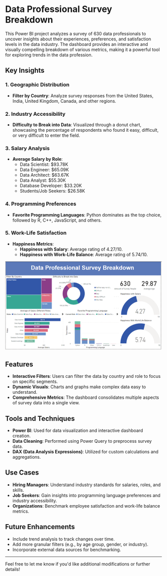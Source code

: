 # Data Professional Survey Breakdown

This Power BI project analyzes a survey of 630 data professionals to uncover insights about their experiences, preferences, and satisfaction levels in the data industry. The dashboard provides an interactive and visually compelling breakdown of various metrics, making it a powerful tool for exploring trends in the data profession.

## Key Insights

### 1. Geographic Distribution
- **Filter by Country**: Analyze survey responses from the United States, India, United Kingdom, Canada, and other regions.
  
### 2. Industry Accessibility
- **Difficulty to Break into Data**: Visualized through a donut chart, showcasing the percentage of respondents who found it easy, difficult, or very difficult to enter the field.

### 3. Salary Analysis
- **Average Salary by Role**:
  - Data Scientist: $93.78K
  - Data Engineer: $65.09K
  - Data Architect: $63.67K
  - Data Analyst: $55.30K
  - Database Developer: $33.20K
  - Students/Job Seekers: $26.58K

### 4. Programming Preferences
- **Favorite Programming Languages**: Python dominates as the top choice, followed by R, C++, JavaScript, and others.

### 5. Work-Life Satisfaction
- **Happiness Metrics**:
  - **Happiness with Salary**: Average rating of 4.27/10.
  - **Happiness with Work-Life Balance**: Average rating of 5.74/10.
    
![DataProf_survey](Dashboard.png "Power BI Dashboard Overview")


## Features

- **Interactive Filters**: Users can filter the data by country and role to focus on specific segments.
- **Dynamic Visuals**: Charts and graphs make complex data easy to understand.
- **Comprehensive Metrics**: The dashboard consolidates multiple aspects of survey data into a single view.

## Tools and Techniques

- **Power BI**: Used for data visualization and interactive dashboard creation.
- **Data Cleaning**: Performed using Power Query to preprocess survey data.
- **DAX (Data Analysis Expressions)**: Utilized for custom calculations and aggregations.

## Use Cases

- **Hiring Managers**: Understand industry standards for salaries, roles, and skills.
- **Job Seekers**: Gain insights into programming language preferences and industry accessibility.
- **Organizations**: Benchmark employee satisfaction and work-life balance metrics.

## Future Enhancements

- Include trend analysis to track changes over time.
- Add more granular filters (e.g., by age group, gender, or industry).
- Incorporate external data sources for benchmarking.



---
Feel free to let me know if you'd like additional modifications or further details!

